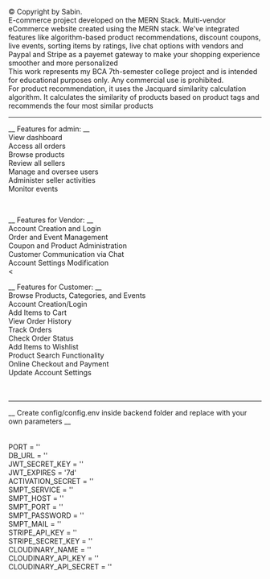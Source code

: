 © Copyright by Sabin.
<br> 
E-commerce project developed on the MERN Stack.  Multi-vendor eCommerce website created using the MERN stack. We've integrated features like algorithm-based product recommendations, discount coupons, live events, sorting items by ratings, live chat options with vendors and Paypal and Stripe as a payemet gateway to make your shopping experience smoother and more personalized
<br>
This work represents my BCA 7th-semester college project and is intended for educational purposes only. Any commercial use is prohibited. 
<br>
For product recommendation, it uses the Jacquard similarity calculation algorithm. It calculates the similarity of products based on product tags and recommends the four most similar products
<br>

 -----------------------------------------------------------

 __ Features for admin: __
<br> 
View dashboard
<br> 
Access all orders
<br> 
Browse products
<br> 
Review all sellers
<br> 
Manage and oversee users
<br> 
Administer seller activities
<br> 
Monitor events

<br>

__ Features for Vendor: __
<br>
Account Creation and Login 
<br>
Order and Event Management
<br>
Coupon and Product Administration
<br>
Customer Communication via Chat
<br>
Account Settings Modification
<br>
<

__ Features for Customer: __
<br>
Browse Products, Categories, and Events
<br>
Account Creation/Login
<br>
Add Items to Cart
<br>
View Order History
<br>
Track Orders
<br>
Check Order Status
<br>
Add Items to Wishlist
<br>
Product Search Functionality
<br>
Online Checkout and Payment
<br>
Update Account Settings
<br>
<br>
<br>
 
 -----------------------------------------------------------
__ Create config/config.env inside backend folder and replace with your own parameters __
<br>
<br>
<br>
PORT = ''
<br>
DB_URL = ''
<br>
JWT_SECRET_KEY = ''
<br>
JWT_EXPIRES = '7d'
<br>
ACTIVATION_SECRET = ''
<br>
SMPT_SERVICE = ''
<br>
SMPT_HOST = ''
<br>
SMPT_PORT = ''
<br>
SMPT_PASSWORD = ''
<br>
SMPT_MAIL = ''
<br>
STRIPE_API_KEY = ''
<br>
STRIPE_SECRET_KEY = ''
<br>
CLOUDINARY_NAME = ''
<br>
CLOUDINARY_API_KEY = ''
<br>
CLOUDINARY_API_SECRET = '' 
<br>
